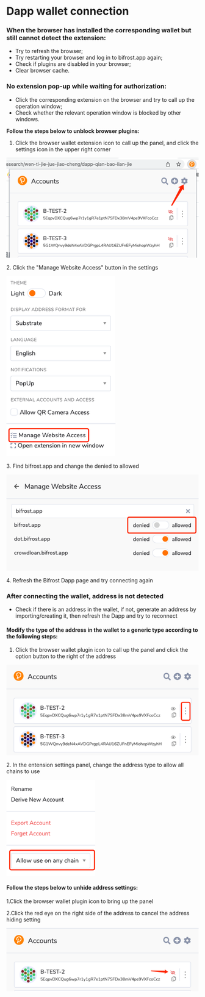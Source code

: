 # Dapp wallet connection

### When the browser has installed the corresponding wallet but still cannot detect the extension:

* Try to refresh the browser;
* Try restarting your browser and log in to bifrost.app again;
* Check if plugins are disabled in your browser;
* Clear browser cache.



### No extension pop-up while waiting for authorization:

* Click the corresponding extension on the browser and try to call up the operation window;
* Check whether the relevant operation window is blocked by other windows.

**Follow the steps below to unblock browser plugins:**

1. Click the browser wallet extension icon to call up the panel, and click the settings icon in the upper right corner

![](<../../../.gitbook/assets/image (94).png>)

&#x20;2\. Click the "Manage Website Access" button in the settings

![](<../../../.gitbook/assets/image (83).png>)

&#x20;3\. Find bifrost.app and change the denied to allowed

![](<../../../.gitbook/assets/image (39).png>)

&#x20;4\. Refresh the Bifrost Dapp page and try connecting again

###

### After connecting the wallet, address is not detected

* Check if there is an address in the wallet, if not, generate an address by importing/creating it, then refresh the Dapp and try to reconnect

#### Modify the type of the address in the wallet to a generic type according to the following steps:

1. Click the browser wallet plugin icon to call up the panel and click the option button to the right of the address

![](<../../../.gitbook/assets/image (7).png>)

&#x20;2\. In the entension settings panel, change the address type to allow all chains to use

![](<../../../.gitbook/assets/image (43).png>)

#### Follow the steps below to unhide address settings:

1.Click the browser wallet plugin icon to bring up the panel

2.Click the red eye on the right side of the address to cancel the address hiding setting

![](<../../../.gitbook/assets/image (12).png>)
